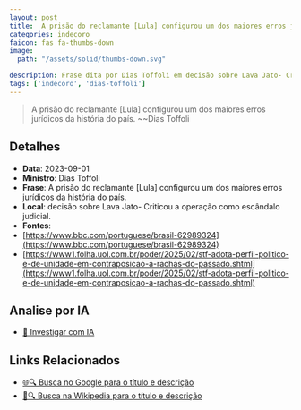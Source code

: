 ```yaml
---
layout: post
title:  A prisão do reclamante [Lula] configurou um dos maiores erros jurídicos da história do país.
categories: indecoro
faicon: fas fa-thumbs-down
image:
  path: "/assets/solid/thumbs-down.svg"

description: Frase dita por Dias Toffoli em decisão sobre Lava Jato- Criticou a operação como escândalo judicial.
tags: ['indecoro', 'dias-toffoli']
---
```


> A prisão do reclamante [Lula] configurou um dos maiores erros jurídicos da história do país.
> ~~Dias Toffoli

## Detalhes
- **Data**: 2023-09-01
- **Ministro**: Dias Toffoli
- **Frase**: A prisão do reclamante [Lula] configurou um dos maiores erros jurídicos da história do país.
- **Local**: decisão sobre Lava Jato- Criticou a operação como escândalo judicial.
- **Fontes**:
- [https://www.bbc.com/portuguese/brasil-62989324](https://www.bbc.com/portuguese/brasil-62989324)
- [https://www1.folha.uol.com.br/poder/2025/02/stf-adota-perfil-politico-e-de-unidade-em-contraposicao-a-rachas-do-passado.shtml](https://www1.folha.uol.com.br/poder/2025/02/stf-adota-perfil-politico-e-de-unidade-em-contraposicao-a-rachas-do-passado.shtml)

## Analise por IA
- [🤖 Investigar com IA](https://www.perplexity.ai/search?q=%22Dias%20Toffoli%22%2BA%20pris%C3%A3o%20do%20reclamante%20%5BLula%5D%20configurou%20um%20dos%20maiores%20erros%20jur%C3%ADdicos%20da%20hist%C3%B3ria%20do%20pa%C3%ADs.%2Bdecis%C3%A3o%20sobre%20Lava%20Jato-%20Criticou%20a%20opera%C3%A7%C3%A3o%20como%20esc%C3%A2ndalo%20judicial.)

## Links Relacionados
- [🌐🔍 Busca no Google para o título e descrição](https://www.google.com/search?q=%22Dias%20Toffoli%22%2BA%20pris%C3%A3o%20do%20reclamante%20%5BLula%5D%20configurou%20um%20dos%20maiores%20erros%20jur%C3%ADdicos%20da%20hist%C3%B3ria%20do%20pa%C3%ADs.%2Bdecis%C3%A3o%20sobre%20Lava%20Jato-%20Criticou%20a%20opera%C3%A7%C3%A3o%20como%20esc%C3%A2ndalo%20judicial.)
- [📖🔍 Busca na Wikipedia para o título e descrição](https://pt.wikipedia.org/w/index.php?search=%22Dias%20Toffoli%22%2BA%20pris%C3%A3o%20do%20reclamante%20%5BLula%5D%20configurou%20um%20dos%20maiores%20erros%20jur%C3%ADdicos%20da%20hist%C3%B3ria%20do%20pa%C3%ADs.%2Bdecis%C3%A3o%20sobre%20Lava%20Jato-%20Criticou%20a%20opera%C3%A7%C3%A3o%20como%20esc%C3%A2ndalo%20judicial.)

